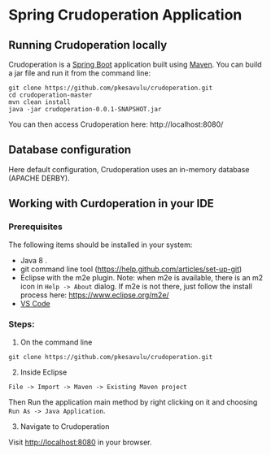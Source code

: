 
# Spring Crudoperation Application 

## Running Crudoperation locally
Crudoperation is a [Spring Boot](https://spring.io/guides/gs/spring-boot) application built using [Maven](https://spring.io/guides/gs/maven/). You can build a jar file and run it from the command line:


```
git clone https://github.com/pkesavulu/crudoperation.git
cd crudoperation-master
mvn clean install
java -jar crudoperation-0.0.1-SNAPSHOT.jar
```

You can then access Crudoperation here: http://localhost:8080/



## Database configuration

Here default configuration, Crudoperation uses an in-memory database (APACHE DERBY).


## Working with Curdoperation in your IDE

### Prerequisites
The following items should be installed in your system:
* Java 8 .
* git command line tool (https://help.github.com/articles/set-up-git)
* Eclipse with the m2e plugin. Note: when m2e is available, there is an m2 icon in `Help -> About` dialog. If m2e is
  not there, just follow the install process here: https://www.eclipse.org/m2e/
* [VS Code](https://code.visualstudio.com)

### Steps:

1) On the command line
```
git clone https://github.com/pkesavulu/crudoperation.git
```
2) Inside Eclipse
```
File -> Import -> Maven -> Existing Maven project
```

Then Run the application main method by right clicking on it and choosing `Run As -> Java Application`.

3) Navigate to Crudoperation

Visit [http://localhost:8080](http://localhost:8080) in your browser.


